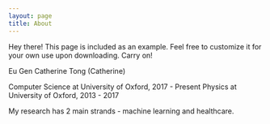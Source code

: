 ```yaml
---
layout: page
title: About
---
```


<p class="message">
  Hey there! This page is included as an example. Feel free to customize it for your own use upon downloading. Carry on!
</p>

Eu Gen Catherine Tong (Catherine)

Computer Science at University of Oxford, 2017 - Present
Physics at University of Oxford, 2013 - 2017 

My research has 2 main strands - machine learning and healthcare. 

